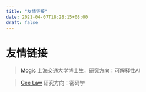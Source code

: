 ```yaml
---
title: "友情链接"
date: 2021-04-07T18:28:15+08:00
draft: false
---
```

# 友情链接

> [Mogic](http://mogicwula.com/) 上海交通大学博士生，研究方向：可解释性AI

> [Gee Law](https://geelaw.blog/) 研究方向：密码学



